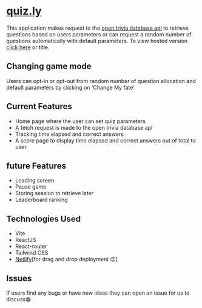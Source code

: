 # [quiz.ly](https://quiz-ly.netlify.app)

This application makes request to the [open trivia database api](opentdb.com) to retrieve questions based on users parameters
or can request a random number of questions automatically with default parameters. To view hosted version [click here](https://quiz-ly.netlify.app) or title.

## Changing game mode

Users can opt-in or opt-out from random number of question allocation and default parameters by clicking on 'Change My fate'.

## Current Features

- Home page where the user can set quiz parameters
- A fetch request is made to the open trivia database api
- Tracking time elapsed and correct answers
- A score page to display time elapsed and correct answers out of total to user.

## future Features

- Loading screen
- Pause game
- Storing session to retrieve later
- Leaderboard ranking

## Technologies Used

- Vite
- ReactJS
- React-router
- Tailwind CSS
- [Netlify](netlify.com)[for drag and drop deployment 😉]

## Issues

If users find any bugs or have new ideas they can open an issue for us to discuss😁
